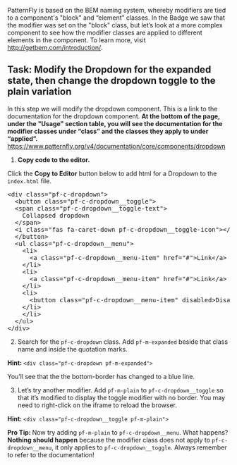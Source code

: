 
PatternFly is based on the BEM naming system, whereby modifiers are tied to a component's "block" and “element” classes. In the Badge we saw that the modifier was set on the "block" class, but let’s look at a more complex component to see how the modifier classes are applied to different elements in the component. To learn more, visit http://getbem.com/introduction/.

## Task: Modify the Dropdown for the expanded state, then change the dropdown toggle to the plain variation

In this step we will modify the dropdown component. This is a link to the documentation for the dropdown component. <strong> At the bottom of the page, under the "Usage" section table, you will see the documentation for the modifier classes under “class” and the classes they apply to under “applied”.</strong>  https://www.patternfly.org/v4/documentation/core/components/dropdown

1) <strong>Copy code to the editor.</strong>

Click the <strong>Copy to Editor</strong> button below to add html for a Dropdown to the `index.html` file.

<pre class="file" data-filename="index.html" data-target="replace">
&lt;div class=&quot;pf-c-dropdown&quot;&gt;
  &lt;button class=&quot;pf-c-dropdown__toggle&quot;&gt;
  &lt;span class=&quot;pf-c-dropdown__toggle-text&quot;&gt;
    Collapsed dropdown
  &lt;/span&gt;
  &lt;i class=&quot;fas fa-caret-down pf-c-dropdown__toggle-icon&quot;&gt;&lt;/i&gt;
  &lt;/button&gt;
  &lt;ul class=&quot;pf-c-dropdown__menu&quot;&gt;
    &lt;li&gt;
      &lt;a class=&quot;pf-c-dropdown__menu-item&quot; href=&quot;#&quot;&gt;Link&lt;/a&gt;
    &lt;/li&gt;
    &lt;li&gt;
      &lt;a class=&quot;pf-c-dropdown__menu-item&quot; href=&quot;#&quot;&gt;Link&lt;/a&gt;
    &lt;/li&gt;
    &lt;li&gt;
      &lt;button class=&quot;pf-c-dropdown__menu-item&quot; disabled&gt;Disabled action&lt;/button&gt;
    &lt;/li&gt;
    &lt;/li&gt;
  &lt;/ul&gt;
&lt;/div&gt;
</pre>

2) Search for the `pf-c-dropdown` class. Add `pf-m-expanded` beside that class name and inside the quotation marks.

<strong>Hint: </strong> `<div class="pf-c-dropdown pf-m-expanded">`

You’ll see that the the bottom-border has changed to a blue line.

3) Let’s try another modifier. Add `pf-m-plain` to `pf-c-dropdown__toggle` so that it’s modified to display the toggle modifier with no border. You may need to right-click on the iframe to reload the browser.

<strong>Hint: </strong> `<div class="pf-c-dropdown__toggle pf-m-plain">`

<strong>Pro Tip: </strong> Now try adding `pf-m-plain` to `pf-c-dropdown__menu`. What happens? <strong> Nothing should happen</strong>  because the modifier class does not apply to `pf-c-dropdown__menu`, it only applies to `pf-c-dropdown__toggle`. Always remember to refer to the documentation!

